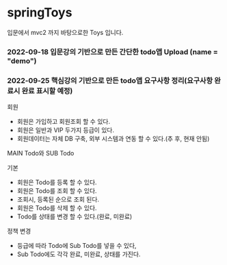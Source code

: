 # springToys
입문에서 mvc2 까지 바탕으로한 Toys 입니다.


### 2022-09-18 입문강의 기반으로 만든 간단한 todo앱 Upload (name = "demo")

### 2022-09-25 핵심강의 기반으로 만든 todo앱 요구사항 정리(요구사항 완료시 완료 표시할 예정)

회원

- 회원은 가입하고 회원조회 할 수 있다. 
-  회원은 일반과 VIP 두가지 등급이 있다.
- 회원데이터는 자체 DB 구축, 외부 시스템과 연동 할 수 있다.(추 후, 현재 안됨)

MAIN Todo와 SUB Todo

기본
- 회원은 Todo를 등록 할 수 있다.
- 회원은 Todo를 조회 할 수 있다.
- 조회시, 등록된 순으로 조회 된다.
- 회원은 Todo를 삭제 할 수 있다.
- Todo를 상태를 변경 할 수 있다.(완료, 미완료)

정책 변경
- 등급에 따라 Todo에 Sub Todo를 넣을 수 있다, 
- Sub Todo에도 각각 완료, 미완료, 상태를 가진다.
